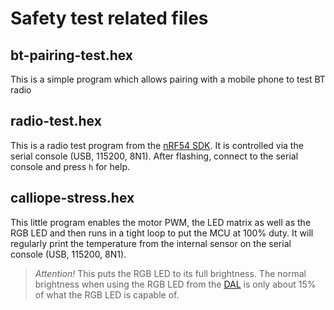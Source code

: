 # Safety test related files

## bt-pairing-test.hex

This is a simple program which allows pairing with a mobile phone to test BT radio

## radio-test.hex

This is a radio test program from the [nRF54 SDK](https://developer.nordicsemi.com/). 
It is controlled via the serial console (USB, 115200, 8N1). After flashing, connect to
the serial console and press `h` for help.

## calliope-stress.hex

This little program enables the motor PWM, the LED matrix as well as the RGB LED and
then runs in a tight loop to put the MCU at 100% duty. It will regularly print the
temperature from the internal sensor on the serial console (USB, 115200, 8N1).

> *Attention!* This puts the RGB LED to its full brightness. The normal brightness when
> using the RGB LED from the [DAL](https://github.com/calliope-mini/microbit-dal) is only
> about 15% of what the RGB LED is capable of.
 
